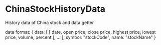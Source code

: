 # ChinaStockHistoryData
History data of China stock and data getter

data format:
{
  data: [
          [ date, open price, close price, highest price, lowest price, volume, percent ],
            ...
        ],
  symbol: "stockCode",
  name: "stockName"
}
